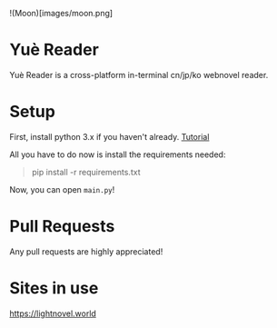 !(Moon)[images/moon.png]

# Yuè Reader
Yuè Reader is a cross-platform in-terminal cn/jp/ko webnovel reader.

# Setup
First, install python 3.x if you haven't already. [Tutorial](https://realpython.com/installing-python/)

All you have to do now is install the requirements needed:
> pip install -r requirements.txt

Now, you can open `main.py`!

# Pull Requests
Any pull requests are highly appreciated!

# Sites in use
https://lightnovel.world
